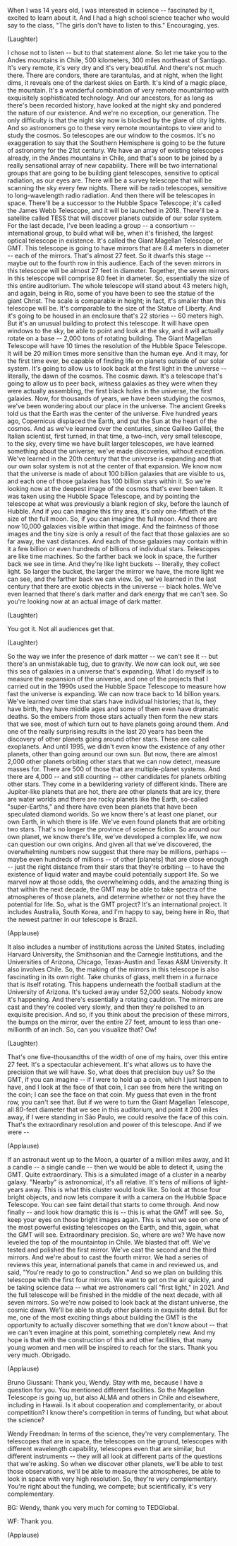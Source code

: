 
When I was 14 years old,
I was interested in science --
fascinated by it,
excited to learn about it.
And I had a high school science teacher
who would say to the class,
&quot;The girls don&#39;t have to listen to this.&quot;
Encouraging, yes.

(Laughter)

I chose not to listen --
but to that statement alone.
So let me take you
to the Andes mountains in Chile,
500 kilometers, 300 miles
northeast of Santiago.
It&#39;s very remote, it&#39;s very dry
and it&#39;s very beautiful.
And there&#39;s not much there.
There are condors, there are tarantulas,
and at night, when the light dims,
it reveals one of the darkest
skies on Earth.
It&#39;s kind of a magic place, the mountain.
It&#39;s a wonderful combination
of very remote mountaintop
with exquisitely sophisticated technology.
And our ancestors, for as long
as there&#39;s been recorded history,
have looked at the night sky
and pondered the nature of our existence.
And we&#39;re no exception, our generation.
The only difficulty is
that the night sky now is blocked
by the glare of city lights.
And so astronomers go
to these very remote mountaintops
to view and to study the cosmos.
So telescopes
are our window to the cosmos.
It&#39;s no exaggeration to say that
the Southern Hemisphere is going to be
the future of astronomy
for the 21st century.
We have an array
of existing telescopes already,
in the Andes mountains in Chile,
and that&#39;s soon to be joined by a really
sensational array of new capability.
There will be two international groups
that are going to be building
giant telescopes, sensitive
to optical radiation, as our eyes are.
There will be a survey telescope
that will be scanning the sky
every few nights.
There will be radio telescopes,
sensitive to long-wavelength
radio radiation.
And then there will be
telescopes in space.
There&#39;ll be a successor
to the Hubble Space Telescope;
it&#39;s called the James Webb Telescope,
and it will be launched in 2018.
There&#39;ll be a satellite called TESS
that will discover planets
outside of our solar system.
For the last decade,
I&#39;ve been leading a group --
a consortium -- international group,
to build what will be, when it&#39;s finished,
the largest optical
telescope in existence.
It&#39;s called the Giant
Magellan Telescope, or GMT.
This telescope is going to have mirrors
that are 8.4 meters in diameter --
each of the mirrors.
That&#39;s almost 27 feet.
So it dwarfs this stage -- maybe
out to the fourth row in this audience.
Each of the seven mirrors
in this telescope
will be almost 27 feet in diameter.
Together, the seven mirrors
in this telescope will comprise
80 feet in diameter.
So, essentially the size
of this entire auditorium.
The whole telescope will stand
about 43 meters high,
and again, being in Rio,
some of you have been to see
the statue of the giant Christ.
The scale is comparable in height;
in fact, it&#39;s smaller
than this telescope will be.
It&#39;s comparable to the size
of the Statue of Liberty.
And it&#39;s going to be housed
in an enclosure that&#39;s 22 stories --
60 meters high.
But it&#39;s an unusual building
to protect this telescope.
It will have open windows to the sky,
be able to point and look at the sky,
and it will actually rotate on a base --
2,000 tons of rotating building.
The Giant Magellan Telescope
will have 10 times the resolution
of the Hubble Space Telescope.
It will be 20 million times
more sensitive than the human eye.
And it may, for the first time ever,
be capable of finding life on planets
outside of our solar system.
It&#39;s going to allow us to look back
at the first light in the universe --
literally, the dawn of the cosmos.
The cosmic dawn.
It&#39;s a telescope that&#39;s
going to allow us to peer back,
witness galaxies as they were
when they were actually assembling,
the first black holes in the universe,
the first galaxies.
Now, for thousands of years,
we have been studying the cosmos,
we&#39;ve been wondering
about our place in the universe.
The ancient Greeks told us
that the Earth was the center
of the universe.
Five hundred years ago,
Copernicus displaced the Earth,
and put the Sun
at the heart of the cosmos.
And as we&#39;ve learned over the centuries,
since Galileo Galilei,
the Italian scientist,
first turned, in that time, a two-inch,
very small telescope, to the sky,
every time we have built
larger telescopes,
we have learned something
about the universe;
we&#39;ve made discoveries, without exception.
We&#39;ve learned in the 20th century
that the universe is expanding
and that our own solar system
is not at the center of that expansion.
We know now that the universe
is made of about 100 billion galaxies
that are visible to us,
and each one of those galaxies
has 100 billion stars within it.
So we&#39;re looking now
at the deepest image of the cosmos
that&#39;s ever been taken.
It was taken using
the Hubble Space Telescope,
and by pointing the telescope at what
was previously a blank region of sky,
before the launch of Hubble.
And if you can imagine this tiny area,
it&#39;s only one-fiftieth
of the size of the full moon.
So, if you can imagine the full moon.
And there are now 10,000 galaxies
visible within that image.
And the faintness of those images
and the tiny size is only a result
of the fact that those galaxies
are so far away, the vast distances.
And each of those galaxies
may contain within it
a few billion or even hundreds
of billions of individual stars.
Telescopes are like time machines.
So the farther back we look in space,
the further back we see in time.
And they&#39;re like light buckets --
literally, they collect light.
So larger the bucket,
the larger the mirror we have,
the more light we can see,
and the farther back we can view.
So, we&#39;ve learned in the last century
that there are exotic objects
in the universe -- black holes.
We&#39;ve even learned
that there&#39;s dark matter and dark energy
that we can&#39;t see.
So you&#39;re looking now
at an actual image of dark matter.

(Laughter)

You got it. Not all audiences get that.

(Laughter)

So the way we infer
the presence of dark matter --
we can&#39;t see it -- but there&#39;s
an unmistakable tug, due to gravity.
We now can look out,
we see this sea of galaxies
in a universe that&#39;s expanding.
What I do myself is to measure
the expansion of the universe,
and one of the projects
that I carried out in the 1990s
used the Hubble Space Telescope to measure
how fast the universe is expanding.
We can now trace back to 14 billion years.
We&#39;ve learned over time
that stars have individual histories;
that is, they have birth,
they have middle ages
and some of them
even have dramatic deaths.
So the embers from those stars actually
then form the new stars that we see,
most of which turn out to have
planets going around them.
And one of the really surprising results
in the last 20 years
has been the discovery
of other planets going around other stars.
These are called exoplanets.
And until 1995, we didn&#39;t even know
the existence of any other planets,
other than going around our own sun.
But now, there are almost 2,000
other planets orbiting other stars
that we can now detect,
measure masses for.
There are 500 of those
that are multiple-planet systems.
And there are 4,000 --
and still counting -- other candidates
for planets orbiting other stars.
They come in a bewildering variety
of different kinds.
There are Jupiter-like
planets that are hot,
there are other planets that are icy,
there are water worlds
and there are rocky planets
like the Earth, so-called &quot;super-Earths,&quot;
and there have even been planets
that have been speculated diamond worlds.
So we know there&#39;s at least one planet,
our own Earth, in which there is life.
We&#39;ve even found planets
that are orbiting two stars.
That&#39;s no longer the province
of science fiction.
So around our own planet,
we know there&#39;s life,
we&#39;ve developed a complex life,
we now can question our own origins.
And given all that we&#39;ve discovered,
the overwhelming numbers now suggest
that there may be millions, perhaps --
maybe even hundreds of millions --
of other [planets]
that are close enough --
just the right distance from their stars
that they&#39;re orbiting --
to have the existence of liquid water
and maybe could potentially support life.
So we marvel now at those odds,
the overwhelming odds,
and the amazing thing
is that within the next decade,
the GMT may be able to take spectra
of the atmospheres of those planets,
and determine whether or not
they have the potential for life.
So, what is the GMT project?
It&#39;s an international project.
It includes Australia, South Korea,
and I&#39;m happy to say, being here in Rio,
that the newest partner
in our telescope is Brazil.

(Applause)

It also includes a number of institutions
across the United States,
including Harvard University,
the Smithsonian
and the Carnegie Institutions,
and the Universities of Arizona, Chicago,
Texas-Austin and Texas A&amp;M University.
It also involves Chile.
So, the making of the mirrors
in this telescope is also fascinating
in its own right.
Take chunks of glass, melt them
in a furnace that is itself rotating.
This happens underneath
the football stadium
at the University of Arizona.
It&#39;s tucked away under 52,000 seats.
Nobody know it&#39;s happening.
And there&#39;s essentially
a rotating cauldron.
The mirrors are cast
and they&#39;re cooled very slowly,
and then they&#39;re polished
to an exquisite precision.
And so, if you think
about the precision of these mirrors,
the bumps on the mirror,
over the entire 27 feet,
amount to less
than one-millionth of an inch.
So, can you visualize that?
Ow!

(Laughter)

That&#39;s one five-thousandths
of the width of one of my hairs,
over this entire 27 feet.
It&#39;s a spectacular achievement.
It&#39;s what allows us to have
the precision that we will have.
So, what does that precision buy us?
So the GMT, if you can imagine --
if I were to hold up a coin,
which I just happen to have,
and I look at the face of that coin,
I can see from here
the writing on the coin;
I can see the face on that coin.
My guess that even in the front row,
you can&#39;t see that.
But if we were to turn
the Giant Magellan Telescope,
all 80-feet diameter
that we see in this auditorium,
and point it 200 miles away,
if I were standing in São Paulo,
we could resolve the face of this coin.
That&#39;s the extraordinary resolution
and power of this telescope.
And if we were --

(Applause)

If an astronaut went up to the Moon,
a quarter of a million miles away,
and lit a candle -- a single candle --
then we would be able
to detect it, using the GMT.
Quite extraordinary.
This is a simulated image
of a cluster in a nearby galaxy.
&quot;Nearby&quot; is astronomical,
it&#39;s all relative.
It&#39;s tens of millions of light-years away.
This is what this cluster would look like.
So look at those four bright objects,
and now lets compare it with a camera
on the Hubble Space Telescope.
You can see faint detail
that starts to come through.
And now finally -- and look how dramatic
this is -- this is what the GMT will see.
So, keep your eyes on those
bright images again.
This is what we see on one of the most
powerful existing telescopes on the Earth,
and this, again, what the GMT will see.
Extraordinary precision.
So, where are we?
We have now leveled the top
of the mountaintop in Chile.
We blasted that off.
We&#39;ve tested and polished
the first mirror.
We&#39;ve cast the second
and the third mirrors.
And we&#39;re about to cast the fourth mirror.
We had a series of reviews this year,
international panels
that came in and reviewed us,
and said, &quot;You&#39;re ready
to go to construction.&quot;
And so we plan on building this telescope
with the first four mirrors.
We want to get on the air quickly,
and be taking science data --
what we astronomers call
&quot;first light,&quot; in 2021.
And the full telescope will be finished
in the middle of the next decade,
with all seven mirrors.
So we&#39;re now poised to look back
at the distant universe,
the cosmic dawn.
We&#39;ll be able to study other planets
in exquisite detail.
But for me, one of the most
exciting things about building the GMT
is the opportunity
to actually discover something
that we don&#39;t know about --
that we can&#39;t even imagine at this point,
something completely new.
And my hope is that with the construction
of this and other facilities,
that many young women and men
will be inspired to reach for the stars.
Thank you very much.
Obrigado.

(Applause)


Bruno Giussani: Thank you, Wendy.
Stay with me, because
I have a question for you.
You mentioned different facilities.
So the Magellan Telescope is going up,
but also ALMA and others in Chile
and elsewhere, including in Hawaii.
Is it about cooperation
and complementarity, or about competition?
I know there&#39;s competition in terms
of funding, but what about the science?

Wendy Freedman: In terms of the science,
they&#39;re very complementary.
The telescopes that are in space,
the telescopes on the ground,
telescopes with different
wavelength capability,
telescopes even that are similar,
but different instruments --
they will all look at different parts
of the questions that we&#39;re asking.
So when we discover other planets,
we&#39;ll be able to test those observations,
we&#39;ll be able to measure the atmospheres,
be able to look in space
with very high resolution.
So, they&#39;re very complementary.
You&#39;re right about
the funding, we compete;
but scientifically,
it&#39;s very complementary.

BG: Wendy, thank you very much
for coming to TEDGlobal.

WF: Thank you.

(Applause)

